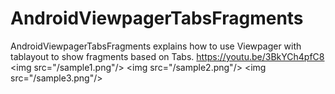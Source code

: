 # AndroidViewpagerTabsFragments
AndroidViewpagerTabsFragments explains how to use Viewpager with tablayout to show fragments based on Tabs. https://youtu.be/3BkYCh4pfC8    &lt;img src="/sample1.png"/> &lt;img src="/sample2.png"/> &lt;img src="/sample3.png"/>
